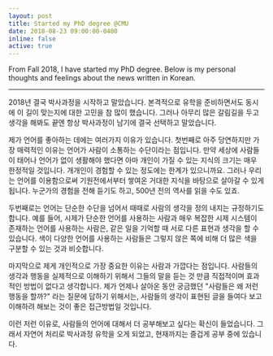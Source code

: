 ```yaml
---
layout: post
title: Started my PhD degree @CMU
date: 2018-08-23 09:00:00-0400
inline: false
active: true
---
```


From Fall 2018, I have started my PhD degree. Below is my personal thoughts and feelings about the news written in Korean. 

***

2018년 결국 박사과정을 시작하고 말았습니다. 본격적으로 유학을 준비하면서도 동시에 이 길이 맞는지에 대한 고민을 참 많이 했습니다. 그러나 아무리 많은 갈림길을 두고 생각을 해봐도 끝엔 항상 박사과정이 남기에 결국 선택하고 말았습니다.

제가 언어를 좋아하는 데에는 여러가지 이유가 있습니다. 첫번째로 아주 당연하지만 가장 매력적인 이유는 언어가 사람이 소통하는 수단이라는 점입니다. 만약 세상에 사람들이 태어나 언어가 없이 생활해야 했다면 아마 개인이 가질 수 있는 지식의 크기는 매우 한정적일 것입니다. 개개인이 경험할 수 있는 정도에는 한계가 있으니까요. 그러나 우리는 언어를 이용함으로써 기원전에서부터 쌓여온 거대한 지식을 바탕으로 살아갈 수 있게 됩니다. 누군가의 경험을 전해 듣기도 하고, 500년 전의 역사를 읽을 수도 있죠. 

두번째로는 언어는 단순한 수단을 넘어서 때때로 사람의 생각을 정의 내지는 규정하기도 합니다. 예를 들어, 시제가 단순한 언어를 사용하는 사람과 매우 복잡한 시제 시스템이 존재하는 언어를 사용하는 사람은, 같은 일을 기억할 때 서로 다른 표현과 생각을 할 수 있습니다. 색이 다양한 언어를 사용하는 사람들은 그렇지 않은 쪽에 비해 더 많은 색을 구분할 수 있는 것과 비슷합니다.

마지막으로 제게 개인적으로 가장 중요한 이유는 사람과 가깝다는 점입니다. 사람들의 생각과 행동을 실제적으로 이해하기 위해서 그들의 말을 듣는 것 만큼 직접적이며 효과적인 방법이 없다고 생각합니다. 제가 언제나 살아온 동안 궁금했던 "사람들은 왜 저런 행동을 할까?" 라는 질문에 답하기 위해서는, 사람들의 생각이 표현된 글을 들여다 보고 이해하려 해보는 것이 좋은 접근방법일 것입니다.

이런 저런 이유로, 사람들의 언어에 대해서 더 공부해보고 싶다는 확신이 들었습니다. 그래서 자연어 처리로 박사과정 유학을 오게 되었고, 현재까지는 즐겁게 공부 중에 있습니다.